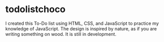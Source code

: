 # todolistchoco
I created this To-Do list using HTML, CSS, and JavaScript to practice my knowledge of JavaScript. The design is inspired by nature, as if you are writing something on wood. It is still in development.
